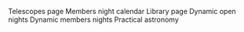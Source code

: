 Telescopes page
Members night calendar
Library page
Dynamic open nights
Dynamic members nights
Practical astronomy
